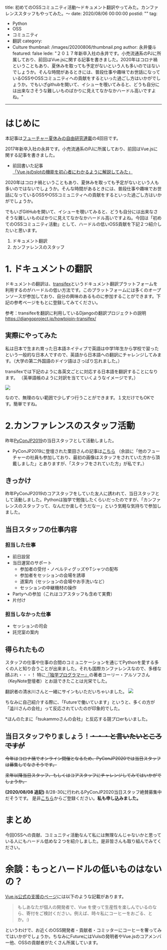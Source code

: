 title: 初めてのOSSコミュニティ活動〜ドキュメント翻訳やってみた。カンファレンススタッフもやってみた。〜
date: 2020/08/06 00:00:00
postid: ""
tag:
  - Python
  - OSS
  - コミュニティ
  - 翻訳
category:
  - Culture
thumbnail: /images/20200806/thumbnail.png
author: 永井優斗
featured: false
lede: "２０１７年新卒入社の永井です。小売流通系のPJに所属しており、前回はVue.jsに関する記事を書きました。2020年はコロナ禍ということもあり、夏休みを取っても予定がないという人も多いのではないでしょうか。そんな時間があるときには、普段仕事や趣味でお世話になっているOSSやOSSコミュニティへの貢献をするといった過ごし方はいかがでしょうか。でもいざgithubを開いて、イシューを覗いてみると、どうも自分には出来なさそうな難しいものばかりに見えてなかなかハードル高いですよね。"
---

# はじめに

本記事は[フューチャー夏休みの自由研究連載](/articles/20200726/)の4回目です。

2017年新卒入社の永井です。小売流通系のPJに所属しており、前回はVue.jsに関する記事を書きました。

* 前回書いた記事[「Vue.jsのslotの機能を初心者にわかるように解説してみた」](/articles/20200428/)

2020年はコロナ禍ということもあり、夏休みを取っても予定がないという人も多いのではないでしょうか。そんな時間があるときには、普段仕事や趣味でお世話になっているOSSやOSSコミュニティへの貢献をするといった過ごし方はいかがでしょうか。

でもいざGitHubを開いて、イシューを覗いてみると、どうも自分には出来なさそうな難しいものばかりに見えてなかなかハードル高いですよね。今回は「初めてのOSSコミュニティ活動」として、ハードルの低いOSS貢献を下記２つ紹介したいと思います。

1. ドキュメント翻訳
2. カンファレンスのスタッフ

# 1. ドキュメントの翻訳
ドキュメントの翻訳は、[transifex](https://www.transifex.com/)というドキュメント翻訳プラットフォームを利用するのがハードルの低い方法です。このプラットフォームには多くのオープンソースが参加しており、自分の興味のあるものに参加することができます。下記の参考ページをもとに登録してみてください。

参考：transifexを翻訳に利用しているDjangoの翻訳プロジェクトの説明
https://djangoproject.jp/howtojoin-transifex/

## 実際にやってみた

私は日本で生まれ育った日本語ネイティブで英語は中学1年生から学校で習ったという一般的な日本人ですので、英語から日本語への翻訳にチャレンジしてみます。（大学の第二外国語のドイツ語はさっぱり忘れました。）

transifexでは下記のように各英文ごとに対応する日本語を翻訳することになります。
（英単語帳のように対訳を当てていくようなイメージです。）

<img src="/images/20200806/スクリーンショット 2020-08-05 20.48.15.png">

なので、無理のない範囲で少しずつ行うことができます。１文だけでもOKです。簡単ですね。


# 2.カンファレンスのスタッフ活動

昨年[PyConJP2019](https://pycon.jp/2019/)の当日スタッフとして活動しました。

* PyConJP2019に登壇された栗田さんの記事は[こちら](https://future-architect.github.io/articles/20200422/)
（余談に「他のフューチャーの社員も参加しており、最初の画像はスタッフをされていた方から頂戴しました」とありますが、「スタッフをされていた方」が私です。）

## きっかけ

昨年PyConJP2019のコアスタッフをしていた友人に誘われて、当日スタッフとして活動しました。Pythonは独学で勉強したくらいだったのですが、「カンファレンスのスタッフって、なんだか楽しそうだなー」という気軽な気持ちで参加しました。

##  当日スタッフの仕事内容

### 担当した仕事

- 前日設営
- 当日運営のサポート
    - 参加者の受付・ノベルティグッズやTシャツの配布
    - 参加者をセッションの会場を誘導
    - 道案内（セッションの会場やお手洗いなど）
    - セッションの中継機材の操作
- Partyへの参加（これはコアスタッフも含めて実費）
- 片付け

### 担当しなかった仕事

- セッションの司会
- 託児室の案内

## 得られたもの

スタッフの仕事や仕事の合間のコミュニケーションを通じてPythonを愛する多くの人と知り合うことが出来ました。それも国際カンファレンスなので、多様な顔ぶれ・・・！
特に[『独学プログラマー』](https://www.amazon.co.jp/dp/4822292274)の著者コーリー・アルソフさん（KeyNote登壇者）とお話できたことは光栄でした。

翻訳者の清水川さんと一緒にサインもいただいちゃいました。
![](/images/20200806/IMG_20200805_203949.jpg)


ちなみに自己紹介する際に、「Futureで働いています」というと、多くの方が「澁川さんの会社」って反応されていたのが印象的でした。

*ほんのたまに「tsukammoさんの会社」と反応する競プロerもいました。

## 当日スタッフやりましょう！~~・・・と言いたいところですが~~

~~今年はコロナ禍でオンライン開催となるため、PyConJP2020では当日スタッフは募集してなさそうです。~~

~~来年以降当日スタッフ、もしくはコアスタッフにチャレンジしてみてはいかがでしょうか。~~

**(2020/08/08 追記)** 8/28-30に行われるPyConJP2020当日スタッフ絶賛募集中だそうです。
是非[こちら](https://pyconjp.blogspot.com/2020/08/support-staff.html)からご登録ください。**私も申し込みました。**



# まとめ

今回OSSへの貢献、コミュニティ活動なんて私には無理なんじゃないかと思っている人にもハードル低めな２つを紹介しました。是非皆さんも取り組んでみてください。

# 余談：もっとハードルの低いものはないの？

[Vue.js公式の支援のページ](https://jp.vuejs.org/support-vuejs/)には以下のような記載があります。
>もしあなたが個人の開発者で、Vue を使って生産性を楽しんでいるのなら、寄付をご検討ください。例えば、時々私にコーヒーをおごる、とか。:)

というわけで、お近くのOSS開発者・貢献者・コミッターにコーヒーを奢ってみてはいかがでしょうか。ちなみにFutureにはVulsの発明者やVue.jsのコアメンバー他、OSSの貢献者がたくさん所属しています。
